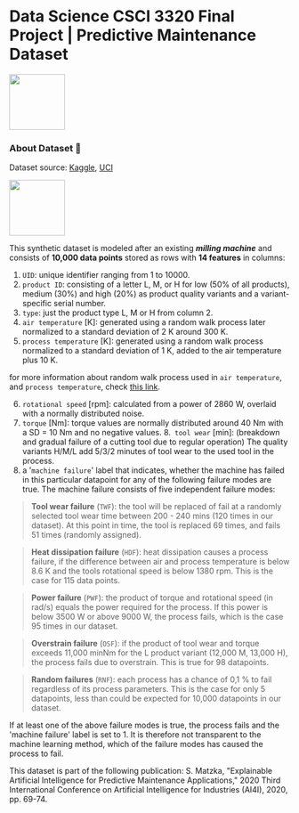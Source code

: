 # Data Science CSCI 3320 Final Project | Predictive Maintenance Dataset

<a href="https://colab.research.google.com/drive/1DDEsCd9cCICfcxJQJMmKq9yyMYXAl3et?usp=sharing">
<img src="https://upload.wikimedia.org/wikipedia/commons/thumb/d/d0/Google_Colaboratory_SVG_Logo.svg/1200px-Google_Colaboratory_SVG_Logo.svg.png" width=100>
</a>
<h3>About Dataset 📁</h3> 

Dataset source: [Kaggle](https://www.kaggle.com/datasets/stephanmatzka/predictive-maintenance-dataset-ai4i-2020), [UCI](https://archive.ics.uci.edu/ml/datasets/AI4I+2020+Predictive+Maintenance+Dataset)

<img src = "https://cdn-icons-png.flaticon.com/512/2162/2162407.png" width = 100, height = 100>

This synthetic dataset is modeled after an existing ***milling machine*** and consists of **10,000 data points** stored as rows with **14 features** in columns:



1. `UID`: unique identifier ranging from 1 to 10000.
2. `product ID`: consisting of a letter L, M, or H for low (50% of all products), medium (30%) and high (20%) as product quality variants and a variant-specific serial number.
3. `type`: just the product type L, M or H from column 2.
4. `air temperature` [K]: generated using a random walk process later normalized to a standard deviation of 2 K around 300 K.
5. `process temperature` [K]: generated using a random walk process normalized to a standard deviation of 1 K, added to the air temperature plus 10 K.

for more information about random walk process used in `air temperature`, and `process temperature`, check [this link](https://machinelearningmastery.com/gentle-introduction-random-walk-times-series-forecasting-python/).

6. `rotational speed` [rpm]: calculated from a power of 2860 W, overlaid with a normally distributed noise.
7. `torque` [Nm]: torque values are normally distributed around 40 Nm with a SD = 10 Nm and no negative values.
8.` tool wear` [min]: (breakdown and gradual failure of a cutting tool due to regular operation) The quality variants H/M/L add 5/3/2 minutes of tool wear to the used tool in the process.
9. a '`machine failure`' label that indicates, whether the machine has failed in this particular datapoint for any of the following failure modes are true.
The machine failure consists of five independent failure modes:


> **Tool wear failure** (`TWF`): the tool will be replaced of fail at a randomly selected tool wear time between 200 - 240 mins (120 times in our dataset). At this point in time, the tool is replaced 69 times, and fails 51 times (randomly assigned).

> **Heat dissipation failure** (`HDF`): heat dissipation causes a process failure, if the difference between air and process temperature is below 8.6 K and the tools rotational speed is below 1380 rpm. This is the case for 115 data points.

> **Power failure** (`PWF`): the product of torque and rotational speed (in rad/s) equals the power required for the process. If this power is below 3500 W or above 9000 W, the process fails, which is the case 95 times in our dataset.

> **Overstrain failure** (`OSF`): if the product of tool wear and torque exceeds 11,000 minNm for the L product variant (12,000 M, 13,000 H), the process fails due to overstrain. This is true for 98 datapoints.

> **Random failures** (`RNF`): each process has a chance of 0,1 % to fail regardless of its process parameters. This is the case for only 5 datapoints, less than could be expected for 10,000 datapoints in our dataset.



If at least one of the above failure modes is true, the process fails and the 'machine failure' label is set to 1. It is therefore not transparent to the machine learning method, which of the failure modes has caused the process to fail.

This dataset is part of the following publication:
S. Matzka, "Explainable Artificial Intelligence for Predictive Maintenance Applications," 2020 Third International Conference on Artificial Intelligence for Industries (AI4I), 2020, pp. 69-74.
